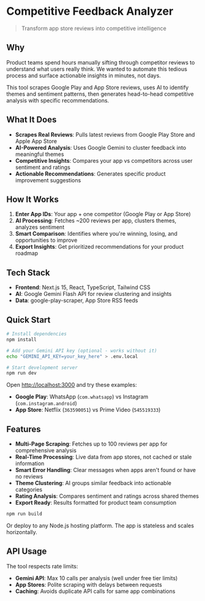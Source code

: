 # Competitive Feedback Analyzer

> Transform app store reviews into competitive intelligence

## Why

Product teams spend hours manually sifting through competitor reviews to understand what users really think. We wanted to automate this tedious process and surface actionable insights in minutes, not days.

This tool scrapes Google Play and App Store reviews, uses AI to identify themes and sentiment patterns, then generates head-to-head competitive analysis with specific recommendations.

## What It Does

- **Scrapes Real Reviews**: Pulls latest reviews from Google Play Store and Apple App Store
- **AI-Powered Analysis**: Uses Google Gemini to cluster feedback into meaningful themes
- **Competitive Insights**: Compares your app vs competitors across user sentiment and ratings
- **Actionable Recommendations**: Generates specific product improvement suggestions

## How It Works

1. **Enter App IDs**: Your app + one competitor (Google Play or App Store)
2. **AI Processing**: Fetches ~200 reviews per app, clusters themes, analyzes sentiment
3. **Smart Comparison**: Identifies where you're winning, losing, and opportunities to improve
4. **Export Insights**: Get prioritized recommendations for your product roadmap

## Tech Stack

- **Frontend**: Next.js 15, React, TypeScript, Tailwind CSS
- **AI**: Google Gemini Flash API for review clustering and insights
- **Data**: google-play-scraper, App Store RSS feeds

## Quick Start

```bash
# Install dependencies
npm install

# Add your Gemini API key (optional - works without it)
echo "GEMINI_API_KEY=your_key_here" > .env.local

# Start development server
npm run dev
```

Open [http://localhost:3000](http://localhost:3000) and try these examples:
- **Google Play**: WhatsApp (`com.whatsapp`) vs Instagram (`com.instagram.android`)
- **App Store**: Netflix (`363590051`) vs Prime Video (`545519333`)

## Features

- **Multi-Page Scraping**: Fetches up to 100 reviews per app for comprehensive analysis
- **Real-Time Processing**: Live data from app stores, not cached or stale information  
- **Smart Error Handling**: Clear messages when apps aren't found or have no reviews
- **Theme Clustering**: AI groups similar feedback into actionable categories
- **Rating Analysis**: Compares sentiment and ratings across shared themes
- **Export Ready**: Results formatted for product team consumption

```bash
npm run build
```

Or deploy to any Node.js hosting platform. The app is stateless and scales horizontally.

## API Usage

The tool respects rate limits:
- **Gemini API**: Max 10 calls per analysis (well under free tier limits)
- **App Stores**: Polite scraping with delays between requests
- **Caching**: Avoids duplicate API calls for same app combinations
